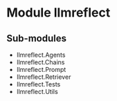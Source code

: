 Module llmreflect
=================

Sub-modules
-----------
* llmreflect.Agents
* llmreflect.Chains
* llmreflect.Prompt
* llmreflect.Retriever
* llmreflect.Tests
* llmreflect.Utils